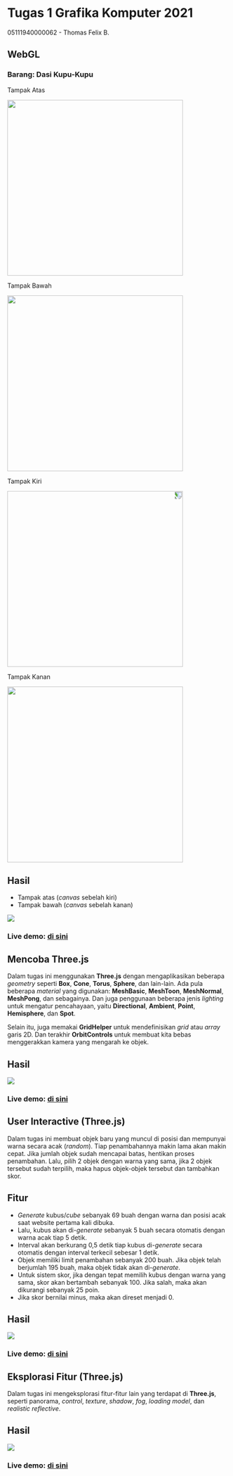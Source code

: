 # Tugas 1 Grafika Komputer 2021

05111940000062 - Thomas Felix B.

## WebGL

### Barang: Dasi Kupu-Kupu

Tampak Atas

<img src="https://github.com/cg2021d/tugas-1-ThomasFel/blob/main/img/bawah.jpg" height="400">

Tampak Bawah

<img src="https://github.com/cg2021d/tugas-1-ThomasFel/blob/main/img/atas.jpg" height="400">

Tampak Kiri

<img src="https://github.com/cg2021d/tugas-1-ThomasFel/blob/main/img/kiri.jpg" height="400" style="transform: rotate(90deg)">

Tampak Kanan

<img src="https://github.com/cg2021d/tugas-1-ThomasFel/blob/main/img/kanan.jpg" height="400">

## Hasil

- Tampak atas (*canvas* sebelah kiri)
- Tampak bawah (*canvas* sebelah kanan)

<img src="https://github.com/cg2021d/tugas-1-ThomasFel/blob/main/img/ss1.gif">

### Live demo: [di sini](https://cg2021d.github.io/tugas-1-ThomasFel/Tugas%201%20-%20WebGL/ "Goto di sini")

## Mencoba Three.js

Dalam tugas ini menggunakan **Three.js** dengan mengaplikasikan beberapa *geometry* seperti **Box**, **Cone**, **Torus**, **Sphere**, dan lain-lain. Ada pula beberapa *material* yang digunakan: **MeshBasic**, **MeshToon**, **MeshNormal**, **MeshPong**, dan sebagainya. Dan juga penggunaan beberapa jenis *lighting* untuk mengatur pencahayaan, yaitu **Directional**, **Ambient**, **Point**, **Hemisphere**, dan **Spot**.

Selain itu, juga memakai **GridHelper** untuk mendefinisikan *grid* atau *array* garis 2D. Dan terakhir **OrbitControls** untuk membuat kita bebas menggerakkan kamera yang mengarah ke objek.

## Hasil

<img src="https://github.com/cg2021d/tugas-1-ThomasFel/blob/main/img/ss2.gif">

### Live demo: [di sini](https://cg2021d.github.io/tugas-1-ThomasFel/Tugas%202%20-%20Mencoba%20Three.js/ "Goto di sini")

## User Interactive (Three.js)

Dalam tugas ini membuat objek baru yang muncul di posisi dan mempunyai warna secara acak (*random*). Tiap penambahannya makin lama akan makin cepat. Jika jumlah objek sudah mencapai batas, hentikan proses penambahan. Lalu, pilih 2 objek dengan warna yang sama, jika 2 objek tersebut sudah terpilih, maka hapus objek-objek tersebut dan tambahkan skor.

## Fitur

- *Generate* kubus/*cube* sebanyak 69 buah dengan warna dan posisi acak saat website pertama kali dibuka.
- Lalu, kubus akan di-*generate* sebanyak 5 buah secara otomatis dengan warna acak tiap 5 detik.
- Interval akan berkurang 0,5 detik tiap kubus di-*generate* secara otomatis dengan interval terkecil sebesar 1 detik.
- Objek memiliki limit penambahan sebanyak 200 buah. Jika objek telah berjumlah 195 buah, maka objek tidak akan di-*generate*.
- Untuk sistem skor, jika dengan tepat memilih kubus dengan warna yang sama, skor akan bertambah sebanyak 100. Jika salah, maka akan dikurangi sebanyak 25 poin.
- Jika skor bernilai minus, maka akan direset menjadi 0.

## Hasil

<img src="https://github.com/cg2021d/tugas-1-ThomasFel/blob/main/img/ss3.gif">

### Live demo: [di sini](https://cg2021d.github.io/tugas-1-ThomasFel/Tugas%203%20-%20User%20Interactive%20(Three.js)/ "Goto di sini")

## Eksplorasi Fitur (Three.js)

Dalam tugas ini mengeksplorasi fitur-fitur lain yang terdapat di **Three.js**, seperti panorama, *control*, *texture*, *shadow*, *fog*, *loading model*, dan *realistic reflective*.

## Hasil

<img src="https://github.com/cg2021d/tugas-1-ThomasFel/blob/main/img/ss4.gif">

### Live demo: [di sini](https://cg2021d.github.io/tugas-1-ThomasFel/Tugas%204%20-%20Eksplorasi%20Fitur%20(Three.js)/ "Goto di sini")
